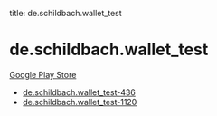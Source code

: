 title: de.schildbach.wallet_test
# de.schildbach.wallet_test


[Google Play Store](https://play.google.com/store/apps/details?id=de.schildbach.wallet_test)


* [de.schildbach.wallet_test-436](./de.schildbach.wallet_test-436/)
* [de.schildbach.wallet_test-1120](./de.schildbach.wallet_test-1120/)